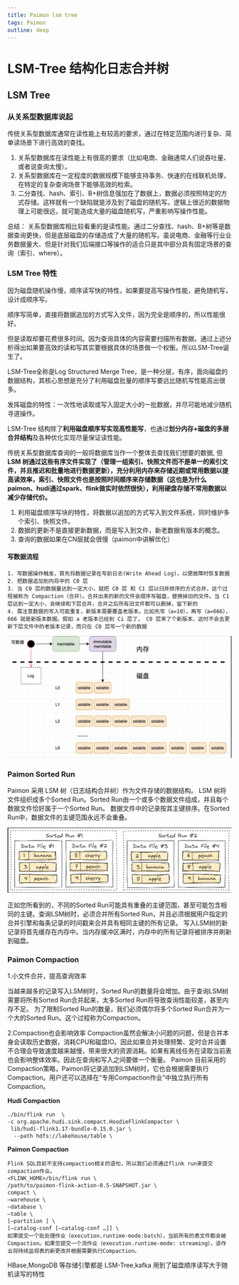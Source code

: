 ```yaml
---
title: Paimon lsm tree
tags: Paimon
outline: deep
---
```


# LSM-Tree 结构化日志合并树

## LSM Tree

### 从关系型数据库说起

传统关系型数据库通常在读性能上有较高的要求，通过在特定范围内进行复杂、简单读场景下进行高效的查找。

1. 关系型数据库在读性能上有很高的要求（比如电商、金融通常人们说吞吐量、或者说查询太慢）。
2. 关系型数据库在一定程度的数据规模下能够支持事务、快速的在线联机处理，在特定的复杂查询场景下能够高效的检索。
3. 二分查找、hash、索引、B+树信息强加在了数据上，数据必须按照特定的方式存储。这样就有一个缺陷就是涉及到了磁盘的随机写。逻辑上很近的数据物理上可能很远，就可能造成大量的磁盘随机写，严重影响写操作性能。

总结：
关系型数据库相比较看重的是读性能。通过二分查找、hash、B+树等是数据查询更快，但是底层磁盘的存储造成了大量的随机写。虽说电商、金融等行业业务数据量大、但是针对我们后端接口等操作的适合只是其中部分具有固定场景的查询（索引、where）。

### LSM Tree 特性

因为磁盘随机操作慢，顺序读写快的特性，如果要提高写操作性能，避免随机写，设计成顺序写。

顺序写简单，直接将数据追加的方式写入文件，因为完全是顺序的，所以性能很好。

但是读取却要花费很多时间。因为查询具体的内容需要扫描所有数据。通过上述分析得出如果要高效的读和写其实要根据具体的场景做一个权衡。所以LSM-Tree诞生了。

LSM-Tree全称是Log Structured Merge Tree，是一种分层，有序，面向磁盘的数据结构，其核心思想是充分了利用磁盘批量的顺序写要远比随机写性能高出很多。

发挥磁盘的特性：一次性地读取或写入固定大小的一批数据，并尽可能地减少随机寻道操作。

LSM-Tree 结构除了**利用磁盘顺序写实现高性能写**，也通过**划分内存+磁盘的多层合并结构**及各种优化实现尽量保证读性能。

传统关系型数据库查询的一般将数据库当作一个整体去查找我们想要的数据, 但**LSM 树通过这些有序文件实现了（管理一组索引、快照文件而不是单一的索引文件，并且推迟和批量地进行数据更新），充分利用内存来存储近期或常用数据以提高读效率，索引、快照文件也是按照时间顺序来存储数据（这也是为什么paimon、hudi通过spark、flink做实时依然很快），利用硬盘存储不常用数据以减少存储代价。**

1. 利用磁盘顺序写块的特性，将数据以追加的方式写入到文件系统，同时维护多个索引、快照文件。
2. 数据的更新不是直接更新数据，而是写入到文件，新老数据有版本的概念。
3. 查询的数据如果在CN层就会很慢（paimon中讲解优化）

#### 写数据流程

```
1. 写数据操作触发，首先将数据记录在写前日志(Write Ahead Log)，以便故障时恢复数据
2. 把数据追加到内存中的 C0 层
3. 当 C0 层的数据量达到一定大小，就把 C0 层 和 C1 层以归并排序的方式合并，这个过程被称为 Compaction（合并）。合并出来的新的文件会顺序写磁盘，替换掉旧的文件。当 C1 层达到一定大小，会继续和下层合并，合并之后所有旧文件都可以删掉，留下新的
4. 需注意数据的写入可能重复，新版本需要覆盖老版本。比如先写（a=10），再写（a=666），666 就是新版本数据。假如 a 老版本已经到 Ci 层了， C0 层来了个新版本，这时不会去更新下层文件中的老版本记录，而只在 C0 层写一个新的数据
```

![](./img/02/lsm-write.png)



### Paimon Sorted Run

Paimon 采用 LSM 树（日志结构合并树）作为文件存储的数据结构。
LSM 树将文件组织成多个Sorted Run。Sorted Run由一个或多个数据文件组成，并且每个数据文件恰好属于一个Sorted Run。
数据文件中的记录按其主键排序。在Sorted Run中，数据文件的主键范围永远不会重叠。

![](./img/02/sorted-run.png)

正如您所看到的，不同的Sorted Run可能具有重叠的主键范围，甚至可能包含相同的主键。查询LSM树时，必须合并所有Sorted Run，并且必须根据用户指定的合并引擎和每条记录的时间戳来合并具有相同主键的所有记录。
写入LSM树的新记录将首先缓存在内存中。当内存缓冲区满时，内存中的所有记录将被排序并刷新到磁盘。

### Paimon Compaction

1.小文件合并，提高查询效率

当越来越多的记录写入LSM树时，Sorted Run的数量将会增加。由于查询LSM树需要将所有Sorted Run合并起来，太多Sorted Run将导致查询性能较差，甚至内存不足。
为了限制Sorted Run的数量，我们必须偶尔将多个Sorted Run合并为一个大的Sorted Run。这个过程称为Compaction。


2.Compaction也会影响效率
Compaction虽然会解决小问题的问题，但是合并本身会读取历史数据，消耗CPU和磁盘IO。因此如果合并处理频繁、定时合并设置不合理会导致速度越来越慢，带来很大的资源消耗。如果有离线任务在读取当前表也会影响整体效率。因此在查询和写入之间要做一个衡量。
Paimon 目前采用的Compaction策略，Paimon将记录追加到LSM树时，它也会根据需要执行Compaction。用户还可以选择在“专用Compaction作业”中独立执行所有Compaction。

**Hudi Compaction**
```
./bin/flink run  \
-c org.apache.hudi.sink.compact.HoodieFlinkCompactor \
 lib/hudi-flink1.17-bundle-0.15.0.jar \
  --path hdfs://lakehouse/table \

```

**Paimon Compaction**

```
Flink SQL目前不支持compaction相关的语句，所以我们必须通过flink run来提交compaction作业。
<FLINK_HOME>/bin/flink run \
/path/to/paimon-flink-action-0.5-SNAPSHOT.jar \
compact \
–warehouse \
–database \
–table \
[–partition ] \
[–catalog-conf [–catalog-conf …]] \
如果提交一个批处理作业（execution.runtime-mode:batch），当前所有的表文件都会被Compaction。如果您提交一个流作业（execution.runtime-mode: streaming），该作业将持续监视表的新更改并根据需要执行Compaction。
```

HBase,MongoDB 等存储引擎都是 LSM-Tree,kafka 用到了磁盘顺序读写大于随机读写的特性

